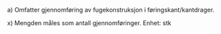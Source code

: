 a) Omfatter gjennomføring av fugekonstruksjon i føringskant/kantdrager.

x) Mengden måles som antall gjennomføringer. Enhet: stk

